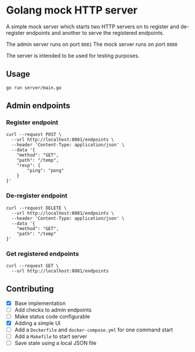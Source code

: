 # Golang mock HTTP server

A simple mock server which starts two HTTP servers on to register and de-register endpoints and another to serve the
registered endpoints.

The admin server runs on port `8081`
The mock server runs on port `8080`

The server is intended to be used for testing purposes.

## Usage

```shell
go run server/main.go
```

## Admin endpoints

### Register endpoint

```shell
curl --request POST \
  --url http://localhost:8081/endpoints \
  --header 'Content-Type: application/json' \
  --data '{
	"method": "GET",
	"path": "/temp",
	"resp": {
		"ping": "pong"
	}
}'

```

### De-register endpoint

```shell
curl --request DELETE \
  --url http://localhost:8081/endpoints \
  --header 'Content-Type: application/json' \
  --data '{
	"method": "GET",
	"path": "/temp"
}'
```

### Get registered endpoints

```shell
curl --request GET \
  --url http://localhost:8081/endpoints
```

## Contributing

- [x] Base implementation
- [ ] Add checks to admin endpoints
- [ ] Make status code configurable
- [x] Adding a simple UI
- [ ] Add a `Dockerfile` and `docker-compose.yml` for one command start
- [ ] Add a `Makefile` to start server
- [ ] Save state using a local JSON file